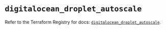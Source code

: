 # `digitalocean_droplet_autoscale`

Refer to the Terraform Registry for docs: [`digitalocean_droplet_autoscale`](https://registry.terraform.io/providers/digitalocean/digitalocean/2.52.0/docs/resources/droplet_autoscale).
